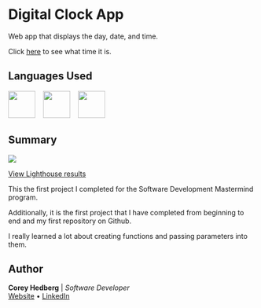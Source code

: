 # Digital Clock App

Web app that displays the day, date, and time.

Click [here](https://coreyhedberg.github.io/digital_clock_app/) to see what time it is.

## Languages Used

<image src="readme_files/html.svg" width="55">&nbsp; &nbsp; <image src="readme_files/css.svg" width="55">&nbsp; &nbsp; <image src="readme_files/js.svg" width="55">

## Summary

<image src="readme_files/screenshot.jpg">

[View Lighthouse results](https://lighthouse-dot-webdotdevsite.appspot.com//lh/html?url=https%3A%2F%2Fcoreyhedberg.github.io%2Fdigital_clock_app%2F)

This the first project I completed for the Software Development Mastermind program.

Additionally, it is the first project that I have completed from beginning to end and my first repository on Github.

I really learned a lot about creating functions and passing parameters into them.

## Author

**Corey Hedberg** | _Software Developer_<br>
[Website](https://coreyhedberg.dev/) &bull; [LinkedIn](https://www.linkedin.com/in/coreyhedberg/)
